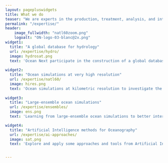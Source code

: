 ```yaml
---
layout: pagepluswidgets
title: What we do
teaser: "We are experts in the production, treatment, analysis, and interpretation of geoscientific data in relation to the hydrosphere, in particular in oceanography and hydrology. Read more about some science projects we are involved in:"
permalink: "/expertise/"
header:
    image_fullwidth: "natl60zoom.png"
    logoalt: "ON-logo-03-blanc@2x.png"
widget1:
  title: "A global database for hydrology"
  url: /expertise/hydro/
  image: hydrosat.png
  text: 'Ocean Next participate in the construction of a global database for hydrological data [...]'
  
widget2:
  title: "Ocean simulations at very high resolution"
  url: /expertise/natl60/
  image: hires.png
  text: 'Ocean simulations at kilometric resolution to investigate the role of submesoscale oceanic turbulence in the Earth’s climate. [...]'
  
widget3:
  title: "Large-ensemble ocean simulations"
  url: /expertise/ensembles/
  image: ens.png
  text: 'Learning from large-ensemble ocean simulations to better interpret satellite and in-situ ocean data [...]'

widget4:
  title: "Artificial Intelligence methods for Oceanography"
  url: /expertise/ai-approaches/
  image: sat.png
  text: 'Explore and apply some approaches and tools from Artificial Intelligence in the context ocean data assimilation and spatial oceanography [...]'


---
```


